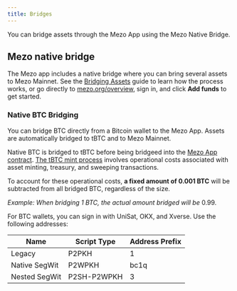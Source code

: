 ```yaml
---
title: Bridges
---
```


You can bridge assets through the Mezo App using the Mezo Native Bridge.

## Mezo native bridge

The Mezo app includes a native bridge where you can bring several assets to Mezo Mainnet. See the [Bridging Assets](/docs/users/getting-started/bridging) guide to learn how the process works, or go directly to [mezo.org/overview](https://mezo.org/overview), sign in, and click **Add funds** to get started.

### Native BTC Bridging

You can bridge BTC directly from a Bitcoin wallet to the Mezo App. Assets are automatically bridged to tBTC and to Mezo Mainnet.

Native BTC is bridged to tBTC before being bridgeed into the [Mezo App contract](/docs/users/resources/contracts-reference). [The tBTC mint process](/docs/users/concepts/bitcoin-on-mezo/tbtc/guide) involves operational costs associated with asset minting, treasury, and sweeping transactions.

To account for these operational costs, **a fixed amount of 0.001 BTC** will be subtracted from all bridged BTC, regardless of the size.

_Example: When bridging 1 BTC, the actual amount bridged will be_ 0.99.

For BTC wallets, you can sign in with UniSat, OKX, and Xverse. Use the following addresses:

| Name           | Script Type | Address Prefix |
| -------------- | ----------- | -------------- |
| Legacy         | P2PKH       | 1              |
| Native SegWit  | P2WPKH      | bc1q           |
| Nested SegWit  | P2SH-P2WPKH | 3              |

